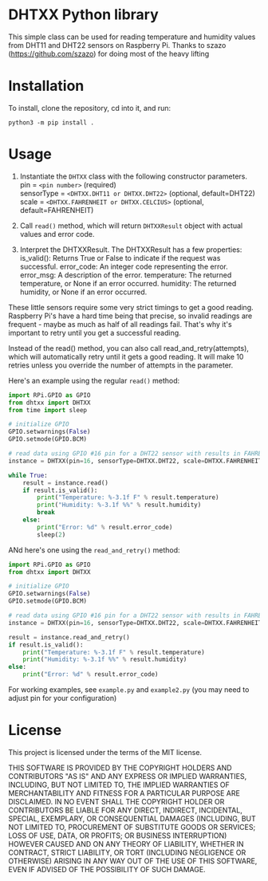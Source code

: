 # DHTXX Python library

This simple class can be used for reading temperature and humidity values from DHT11 and DHT22 sensors on Raspberry Pi.
Thanks to szazo (https://github.com/szazo) for doing most of the heavy lifting

# Installation

To install, clone the repository, cd into it, and run:

```
python3 -m pip install .
```

# Usage

1. Instantiate the `DHTXX` class with the following constructor parameters.  
    pin = `<pin number>` (required)  
    sensorType = `<DHTXX.DHT11 or DHTXX.DHT22>` (optional, default=DHT22)  
    scale = `<DHTXX.FAHRENHEIT or DHTXX.CELCIUS>` (optional, default=FAHRENHEIT)  

2. Call `read()` method, which will return `DHTXXResult` object with actual values and error code.
3. Interpret the DHTXXResult.  The DHTXXResult has a few properties:
    is_valid(): Returns True or False to indicate if the request was successful.
    error_code: An integer code representing the error.
    error_msg: A description of the error.
    temperature: The returned temperature, or None if an error occurred.
    humidity: The returned humidity, or None if an error occurred.

These little sensors require some very strict timings to get a good reading. Raspberry Pi's have a hard time being that precise, so invalid readings are frequent - maybe as much as half of all readings fail. That's why it's important to retry until you get a successful reading.

Instead of the read() method, you can also call read_and_retry(attempts), which will automatically retry until it gets a good reading. It will make 10 retries unless you override the number of attempts in the parameter.

Here's an example using the regular `read()` method:

```python
import RPi.GPIO as GPIO
from dhtxx import DHTXX
from time import sleep

# initialize GPIO
GPIO.setwarnings(False)
GPIO.setmode(GPIO.BCM)

# read data using GPIO #16 pin for a DHT22 sensor with results in FAHRENHEIT
instance = DHTXX(pin=16, sensorType=DHTXX.DHT22, scale=DHTXX.FAHRENHEIT)

while True:
    result = instance.read()
    if result.is_valid():
        print("Temperature: %-3.1f F" % result.temperature)
        print("Humidity: %-3.1f %%" % result.humidity)
        break
    else:
        print("Error: %d" % result.error_code)
        sleep(2)
```

ANd here's one using the `read_and_retry()` method:

```python
import RPi.GPIO as GPIO
from dhtxx import DHTXX

# initialize GPIO
GPIO.setwarnings(False)
GPIO.setmode(GPIO.BCM)

# read data using GPIO #16 pin for a DHT22 sensor with results in FAHRENHEIT
instance = DHTXX(pin=16, sensorType=DHTXX.DHT22, scale=DHTXX.FAHRENHEIT)

result = instance.read_and_retry()
if result.is_valid():
    print("Temperature: %-3.1f F" % result.temperature)
    print("Humidity: %-3.1f %%" % result.humidity)
else:
    print("Error: %d" % result.error_code)
```

For working examples, see `example.py` and `example2.py` (you may need to adjust pin for your configuration)

# License

This project is licensed under the terms of the MIT license.

THIS SOFTWARE IS PROVIDED BY THE COPYRIGHT HOLDERS AND CONTRIBUTORS "AS IS"
AND ANY EXPRESS OR IMPLIED WARRANTIES, INCLUDING, BUT NOT LIMITED TO, THE
IMPLIED WARRANTIES OF MERCHANTABILITY AND FITNESS FOR A PARTICULAR PURPOSE
ARE DISCLAIMED. IN NO EVENT SHALL THE COPYRIGHT HOLDER OR CONTRIBUTORS BE
LIABLE FOR ANY DIRECT, INDIRECT, INCIDENTAL, SPECIAL, EXEMPLARY, OR
CONSEQUENTIAL DAMAGES (INCLUDING, BUT NOT LIMITED TO, PROCUREMENT OF
SUBSTITUTE GOODS OR SERVICES; LOSS OF USE, DATA, OR PROFITS; OR BUSINESS
INTERRUPTION) HOWEVER CAUSED AND ON ANY THEORY OF LIABILITY, WHETHER IN
CONTRACT, STRICT LIABILITY, OR TORT (INCLUDING NEGLIGENCE OR OTHERWISE)
ARISING IN ANY WAY OUT OF THE USE OF THIS SOFTWARE, EVEN IF ADVISED OF THE
POSSIBILITY OF SUCH DAMAGE.
